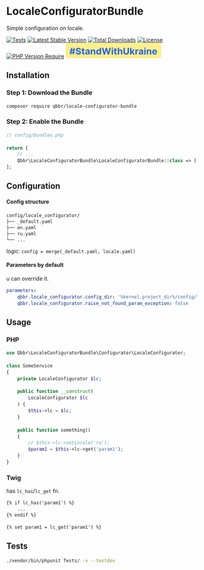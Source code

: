 # LocaleConfiguratorBundle

Simple configuration on locale.

[![Tests](https://github.com/qbbr/LocaleConfiguratorBundle/workflows/Tests/badge.svg)](https://github.com/qbbr/LocaleConfiguratorBundle/actions)
[![Latest Stable Version](https://poser.pugx.org/qbbr/locale-configurator-bundle/v/stable)](https://packagist.org/packages/qbbr/locale-configurator-bundle)
[![Total Downloads](https://poser.pugx.org/qbbr/locale-configurator-bundle/downloads)](https://packagist.org/packages/qbbr/locale-configurator-bundle)
[![License](https://poser.pugx.org/qbbr/locale-configurator-bundle/license)](https://packagist.org/packages/qbbr/locale-configurator-bundle)
[![PHP Version Require](http://poser.pugx.org/qbbr/locale-configurator-bundle/require/php)](https://packagist.org/packages/qbbr/locale-configurator-bundle)
[![Stand With Ukraine](https://raw.githubusercontent.com/vshymanskyy/StandWithUkraine/main/badges/StandWithUkraine.svg)](https://github.com/vshymanskyy/StandWithUkraine/blob/main/docs/README.md)

## Installation

### Step 1: Download the Bundle

```bash
composer require qbbr/locale-configurator-bundle
```

### Step 2: Enable the Bundle

```php
// config/bundles.php

return [
    // ...
    Qbbr\LocaleConfiguratorBundle\LocaleConfiguratorBundle::class => ['all' => true],
];
```

## Configuration

#### Config structure

```
config/locale_configurator/
├── _default.yaml
├── en.yaml
├── ru.yaml
└── ...
```

logic: `config = merge(_default.yaml, locale.yaml)`

#### Parameters by default

u can override it.

```yaml
parameters:
    qbbr.locale_configurator.config_dir: '%kernel.project_dir%/config/locale_configurator'
    qbbr.locale_configurator.raise_not_found_param_exception: false
```

## Usage

### PHP

```php
use Qbbr\LocaleConfiguratorBundle\Configurator\LocaleConfigurator;

class SomeService
{
    private LocaleConfigurator $lc;

    public function __construct(
        LocaleConfigurator $lc
    ) {
        $this->lc = $lc;
    }

    public function something()
    {
        // $this->lc->setLocale('ru');
        $param1 = $this->lc->get('param1');
    }
}
```

### Twig

has `lc_has`/`lc_get` fn.

```jinja
{% if lc_has('param1') %}
    ...
{% endif %}

{% set param1 = lc_get('param1') %}
```

## Tests

```bash
./vendor/bin/phpunit Tests/ -v --testdox
```
